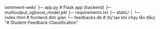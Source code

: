 sentiment-web/
├─ app.py                  # Flask app (backend)
├─ multioutput_xgboost_model.pkl
├─ requirements.txt
├─ static/
│  └─ index.html           # frontend đơn giản
└─ feedbacks.db            # (tự tạo khi chạy lần đầu)
"# Student-Feedback-Classification" 
